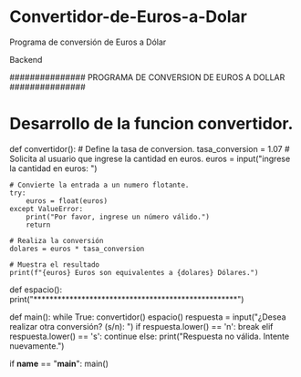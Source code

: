# Convertidor-de-Euros-a-Dolar
Programa de conversión de Euros a Dólar

Backend

############### PROGRAMA DE CONVERSION DE EUROS A DOLLAR ###############

# Desarrollo de la funcion convertidor.
def convertidor():
    # Define la tasa de conversion.
    tasa_conversion = 1.07
    # Solicita al usuario que ingrese la cantidad en euros.
    euros = input("ingrese la cantidad en euros: ")
    
    # Convierte la entrada a un numero flotante.
    try:
        euros = float(euros)
    except ValueError:
        print("Por favor, ingrese un número válido.")
        return
    
    # Realiza la conversión
    dolares = euros * tasa_conversion
    
    # Muestra el resultado
    print(f"{euros} Euros son equivalentes a {dolares} Dólares.")
    
def espacio():
    print("***************************************************")
       
    
def main():
    while True:
        convertidor()
        espacio()
        respuesta = input("¿Desea realizar otra conversión? (s/n): ")
        if respuesta.lower() == 'n':
            break
        elif respuesta.lower() == 's':
            continue
        else:
            print("Respuesta no válida. Intente nuevamente.")

if __name__ == "__main__":
    main()
